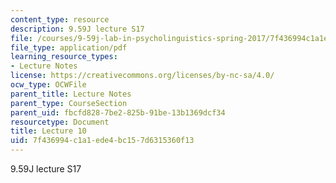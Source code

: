 ```yaml
---
content_type: resource
description: 9.59J lecture S17
file: /courses/9-59j-lab-in-psycholinguistics-spring-2017/7f436994c1a1ede4bc157d6315360f13_MIT9_59jS17_lec10.pdf
file_type: application/pdf
learning_resource_types:
- Lecture Notes
license: https://creativecommons.org/licenses/by-nc-sa/4.0/
ocw_type: OCWFile
parent_title: Lecture Notes
parent_type: CourseSection
parent_uid: fbcfd828-7be2-825b-91be-13b1369dcf34
resourcetype: Document
title: Lecture 10
uid: 7f436994-c1a1-ede4-bc15-7d6315360f13
---
```

9.59J lecture S17